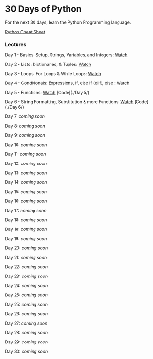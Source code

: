 # 30 Days of Python

For the next 30 days, learn the Python Programming language.

[Python Cheat Sheet](./PythonCheatSheet.md)


### Lectures 
Day 1 - Basics: Setup, Strings, Variables, and Integers: [Watch](https://www.codingforentrepreneurs.com/projects/30-days-python/day-1-basics-setup-strings-variables-and-integers/)

Day 2 - Lists: Dictionaries, & Tuples: [Watch](https://www.codingforentrepreneurs.com/projects/30-days-python/day-2-lists-dictionaries-tuples/)

Day 3 - Loops: For Loops & While Loops: [Watch](https://www.codingforentrepreneurs.com/projects/30-days-python/day-3-loops-loops-while-loops/)

Day 4 - Conditionals: Expressions, if, else if (elif), else : [Watch](https://www.codingforentrepreneurs.com/projects/30-days-python/day-4-conditionals-expressions-if-else-if-elif-els/)

Day 5 - Functions: 
    [Watch](https://www.codingforentrepreneurs.com/projects/30-days-python/day-5-functions/)
    [Code](./Day 5/)

Day 6 - String Formatting, Substitution & more Functions: 
    [Watch](https://www.codingforentrepreneurs.com/projects/30-days-python/day-6-string-formatting-substitution-and-more-func/)
    [Code](./Day 6/)

Day 7: _coming soon_

Day 8: _coming soon_

Day 9: _coming soon_

Day 10: _coming soon_

Day 11: _coming soon_

Day 12: _coming soon_

Day 13: _coming soon_

Day 14: _coming soon_

Day 15: _coming soon_

Day 16: _coming soon_

Day 17: _coming soon_

Day 18: _coming soon_

Day 18: _coming soon_

Day 19: _coming soon_

Day 20: _coming soon_

Day 21: _coming soon_

Day 22: _coming soon_

Day 23: _coming soon_

Day 24: _coming soon_

Day 25: _coming soon_

Day 25: _coming soon_

Day 26: _coming soon_

Day 27: _coming soon_

Day 28: _coming soon_

Day 29: _coming soon_

Day 30: _coming soon_

